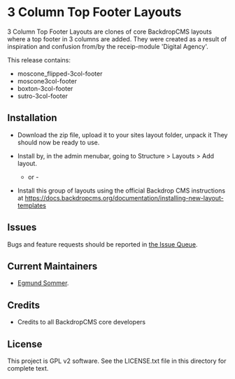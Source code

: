 3 Column Top Footer Layouts
======================

3 Column Top Footer Layouts are clones of core BackdropCMS layouts
where a top footer in 3 columns are added.
They were created as a result of inspiration and confusion from/by the receip-module 'Digital Agency'.

This release contains:
- moscone_flipped-3col-footer
- moscone3col-footer
- boxton-3col-footer
- sutro-3col-footer

Installation
------------

- Download the zip file, upload it to your sites layout folder, unpack it
  They should now be ready to use.

- Install by, in the admin menubar, going to Structure > Layouts > Add layout.
  - or -
- Install this group of layouts using the official Backdrop CMS instructions at
  https://docs.backdropcms.org/documentation/installing-new-layout-templates

  
Issues
------

Bugs and feature requests should be reported in [the Issue Queue](https://github.com/Egmund/3-Column-Top-Footer-Layouts/issues).

Current Maintainers
-------------------

- [Egmund Sommer](https://github.com/egmund).

Credits
-------

- Credits to all BackdropCMS core developers


License
-------

This project is GPL v2 software.
See the LICENSE.txt file in this directory for complete text.
